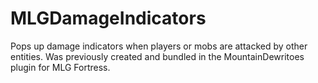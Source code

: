 # MLGDamageIndicators
Pops up damage indicators when players or mobs are attacked by other entities. Was previously created and bundled in the MountainDewritoes plugin for MLG Fortress.

